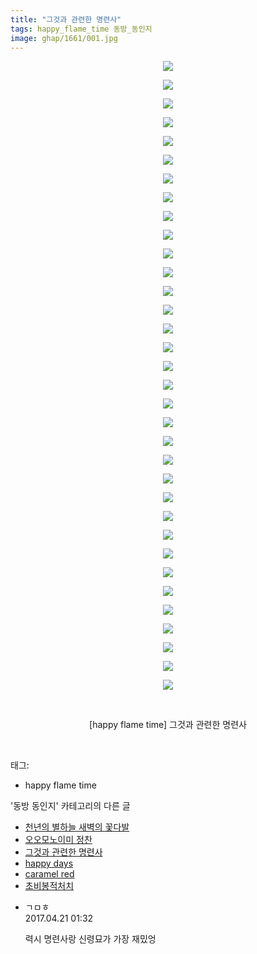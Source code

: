 ```yaml
---
title: "그것과 관련한 명련사"
tags: happy_flame_time 동방_동인지
image: ghap/1661/001.jpg
---
```

<div class="article">
<p style="text-align: center; clear: none; float: none;"><img src="{{ site.nasurl }}/ghap/1661/001.jpg"/></p>
<p style="text-align: center; clear: none; float: none;"><img src="{{ site.nasurl }}/ghap/1661/002.jpg"/></p>
<p style="text-align: center; clear: none; float: none;"><img src="{{ site.nasurl }}/ghap/1661/003.jpg"/></p>
<p style="text-align: center; clear: none; float: none;"><img src="{{ site.nasurl }}/ghap/1661/004.jpg"/></p>
<p style="text-align: center; clear: none; float: none;"><img src="{{ site.nasurl }}/ghap/1661/005.jpg"/></p>
<p style="text-align: center; clear: none; float: none;"><img src="{{ site.nasurl }}/ghap/1661/006.jpg"/></p>
<p style="text-align: center; clear: none; float: none;"><img src="{{ site.nasurl }}/ghap/1661/007.jpg"/></p>
<p style="text-align: center; clear: none; float: none;"><img src="{{ site.nasurl }}/ghap/1661/008.jpg"/></p>
<p style="text-align: center; clear: none; float: none;"><img src="{{ site.nasurl }}/ghap/1661/009.jpg"/></p>
<p style="text-align: center; clear: none; float: none;"><img src="{{ site.nasurl }}/ghap/1661/010.jpg"/></p>
<p style="text-align: center; clear: none; float: none;"><img src="{{ site.nasurl }}/ghap/1661/011.jpg"/></p>
<p style="text-align: center; clear: none; float: none;"><img src="{{ site.nasurl }}/ghap/1661/012.jpg"/></p>
<p style="text-align: center; clear: none; float: none;"><img src="{{ site.nasurl }}/ghap/1661/013.jpg"/></p>
<p style="text-align: center; clear: none; float: none;"><img src="{{ site.nasurl }}/ghap/1661/014.jpg"/></p>
<p style="text-align: center; clear: none; float: none;"><img src="{{ site.nasurl }}/ghap/1661/015.jpg"/></p>
<p style="text-align: center; clear: none; float: none;"><img src="{{ site.nasurl }}/ghap/1661/016.jpg"/></p>
<p style="text-align: center; clear: none; float: none;"><img src="{{ site.nasurl }}/ghap/1661/017.jpg"/></p>
<p style="text-align: center; clear: none; float: none;"><img src="{{ site.nasurl }}/ghap/1661/018.jpg"/></p>
<p style="text-align: center; clear: none; float: none;"><img src="{{ site.nasurl }}/ghap/1661/019.jpg"/></p>
<p style="text-align: center; clear: none; float: none;"><img src="{{ site.nasurl }}/ghap/1661/020.jpg"/></p>
<p style="text-align: center; clear: none; float: none;"><img src="{{ site.nasurl }}/ghap/1661/021.jpg"/></p>
<p style="text-align: center; clear: none; float: none;"><img src="{{ site.nasurl }}/ghap/1661/022.jpg"/></p>
<p style="text-align: center; clear: none; float: none;"><img src="{{ site.nasurl }}/ghap/1661/023.jpg"/></p>
<p style="text-align: center; clear: none; float: none;"><img src="{{ site.nasurl }}/ghap/1661/024.jpg"/></p>
<p style="text-align: center; clear: none; float: none;"><img src="{{ site.nasurl }}/ghap/1661/025.jpg"/></p>
<p style="text-align: center; clear: none; float: none;"><img src="{{ site.nasurl }}/ghap/1661/026.jpg"/></p>
<p style="text-align: center; clear: none; float: none;"><img src="{{ site.nasurl }}/ghap/1661/027.jpg"/></p>
<p style="text-align: center; clear: none; float: none;"><img src="{{ site.nasurl }}/ghap/1661/028.jpg"/></p>
<p style="text-align: center; clear: none; float: none;"><img src="{{ site.nasurl }}/ghap/1661/029.jpg"/></p>
<p style="text-align: center; clear: none; float: none;"><img src="{{ site.nasurl }}/ghap/1661/030.jpg"/></p>
<p style="text-align: center; clear: none; float: none;"><img src="{{ site.nasurl }}/ghap/1661/031.jpg"/></p>
<p style="text-align: center; clear: none; float: none;"><img src="{{ site.nasurl }}/ghap/1661/032.jpg"/></p>
<p style="text-align: center; clear: none; float: none;"><img src="{{ site.nasurl }}/ghap/1661/033.jpg"/></p>
<p style="text-align: center; clear: none; float: none;"><img src="{{ site.nasurl }}/ghap/1661/034.jpg"/></p>
<p style="text-align: center; clear: none; float: none;"><br/></p>
<p style="text-align: center; clear: none; float: none;">[happy flame time] 그것과 관련한 명련사</p>
<p><br/></p>
</div><div class="tagTrail">
<p>태그: </p>
<ul>
<li>happy flame time</li>
</ul>
</div><div class="another">
<p>'동방 동인지' 카테고리의 다른 글</p>
<ul>
<li><a href="/2016-08-18-ghap_1663">천년의 별하늘 새벽의 꽃다발</a></li>
<li><a href="/2016-08-18-ghap_1662">오오모노이미 정찬</a></li>
<li><a href="/2016-08-17-ghap_1661">그것과 관련한 명련사</a></li>
<li><a href="/2016-08-17-ghap_1660">happy days</a></li>
<li><a href="/2016-08-17-ghap_1659">caramel red</a></li>
<li><a href="/2016-08-17-ghap_1658">초비봉적처치</a></li>
</ul>
</div><div class="cb_module cb_fluid">
<div class="cb_wrt cb_profile">
<div class="comment">
<ul>
<li class="cb_thumb_off" id="comment14970713">
<div class="cb_comment_area">
<div class="cb_info_area">
<div class="cb_section">
<span class="cb_nick_name">ㄱㅁㅎ</span>
</div>
<div class="cb_section">
<span class="cb_date">2017.04.21 01:32 </span>
</div>
</div>
<div class="cb_dsc_comment">
<p class="cb_dsc">
											력시 명련사랑 신령묘가 가장 재밌엉
										</p>
</div>
</div></li>
</ul>
</div>
</div><!-- commentList close -->
</div>
